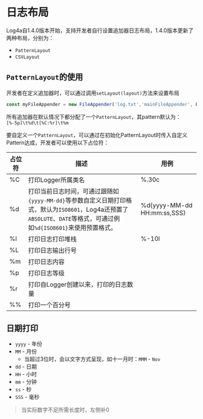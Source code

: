 # 日志布局 <Badge type="tip" text="1.4.0 +" />

Log4a自1.4.0版本开始，支持开发者自行设置追加器日志布局，1.4.0版本更新了两种布局，分别为：

- `PatternLayout`
- `CSVLayout`

## `PatternLayout`的使用

开发者在定义追加器时，可以通过调用`setLayout(layout)`方法来设置布局

```ts
const myFileAppender = new FileAppender('log.txt','mainFileAppender', Level.ALL).setLayout(new PatternLayout());
```

所有追加器在默认情况下都分配了一个`PatternLayout`，其pattern默认为：`[%-5p]\t%d\t[%C:%r]\t%m`

要自定义一个`PatternLayout`，可以通过在初始化PatternLayout时传入自定义Pattern达成，开发者可以使用以下占位符：

| 占位符 | 描述                                                                                                                                                                  | 用例                        |
| ------ | --------------------------------------------------------------------------------------------------------------------------------------------------------------------- | --------------------------- |
| %C     | 打印Logger所属类名                                                                                                                                                    | %.30c                       |
| %d     | 打印当前日志时间，可通过跟随如`{yyyy-MM-dd}`等参数自定义日期打印格式，默认为`ISO8601`，Log4a还预置了`ABSOLUTE`、`DATE`等格式，可通过例如`%d{ISO8601}`来使用预置格式。 | %d{yyyy-MM-dd HH:mm:ss,SSS} |
| %l     | 打印日志打印堆栈                                                                                                                                                      | %-10l                       |
| %L     | 打印日志输出行号                                                                                                                                                      |                            |
| %m     | 打印日志内容                                                                                                                                                          |                            |
| %p     | 打印日志等级                                                                                                                                                          |                            |
| %r     | 打印自Logger创建以来，打印的日志数量                                                                                                                                  |                            |
| %%     | 打印一个百分号                                                                                                                                                                     |                            |

## 日期打印

- `yyyy` - 年份
- `MM` - 月份
  - 当超过3位时，会以文字方式呈现，如十一月时：`MMM` - `Nov`
- `dd` - 日期
- `HH` - 小时
- `mm` - 分钟
- `ss` - 秒
- `SSS` - 毫秒

> 当实际数字不足所需长度时，左侧补0
